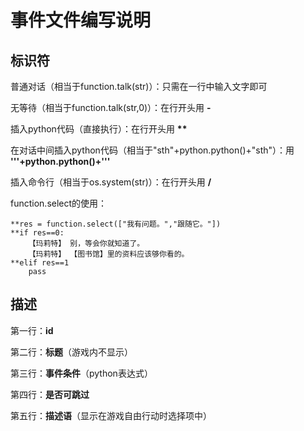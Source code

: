 # 事件文件编写说明

## 标识符

普通对话（相当于function.talk(str)）：只需在一行中输入文字即可

无等待（相当于function.talk(str,0)）：在行开头用 **-**

插入python代码（直接执行）：在行开头用 **\*\***

在对话中间插入python代码（相当于"sth"+python.python()+"sth"）：用 **'''+python.python()+'''**

插入命令行（相当于os.system(str)）：在行开头用 **/**

function.select的使用：
    
    **res = function.select(["我有问题。","跟随它。"])
    **if res==0:
        【玛莉特】 别，等会你就知道了。
        【玛莉特】 【图书馆】里的资料应该够你看的。
    **elif res==1
        pass

## 描述

第一行：**id**

第二行：**标题**（游戏内不显示）

第三行：**事件条件**（python表达式）

第四行：**是否可跳过**

第五行：**描述语**（显示在游戏自由行动时选择项中）
